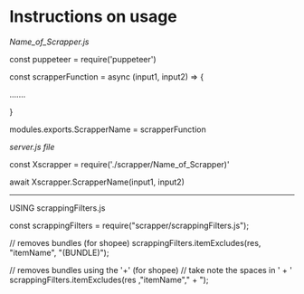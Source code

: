 # Instructions on usage

_Name_of_Scrapper.js_

const puppeteer = require('puppeteer')

const scrapperFunction = async (input1, input2) => {

.......

}

modules.exports.ScrapperName = scrapperFunction

_server.js file_

const Xscrapper = require('./scrapper/Name_of_Scrapper)'

await Xscrapper.ScrapperName(input1, input2)

---

USING scrappingFilters.js

const scrappingFilters = require("scrapper/scrappingFilters.js");

// removes bundles (for shopee)
scrappingFilters.itemExcludes(res, "itemName", "(BUNDLE)");

// removes bundles using the '+' (for shopee)
// take note the spaces in ' + '
scrappingFilters.itemExcludes(res ,"itemName"," + ");

